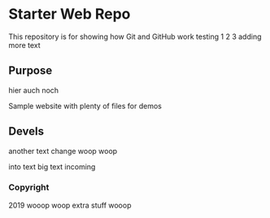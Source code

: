# Starter Web Repo

This repository is for showing how Git and GitHub work
testing 1 2 3 adding more text

## Purpose
hier auch noch

Sample website with plenty of files for demos

## Devels

another text change woop woop

into text
big text incoming

### Copyright

2019 wooop woop
extra stuff wooop